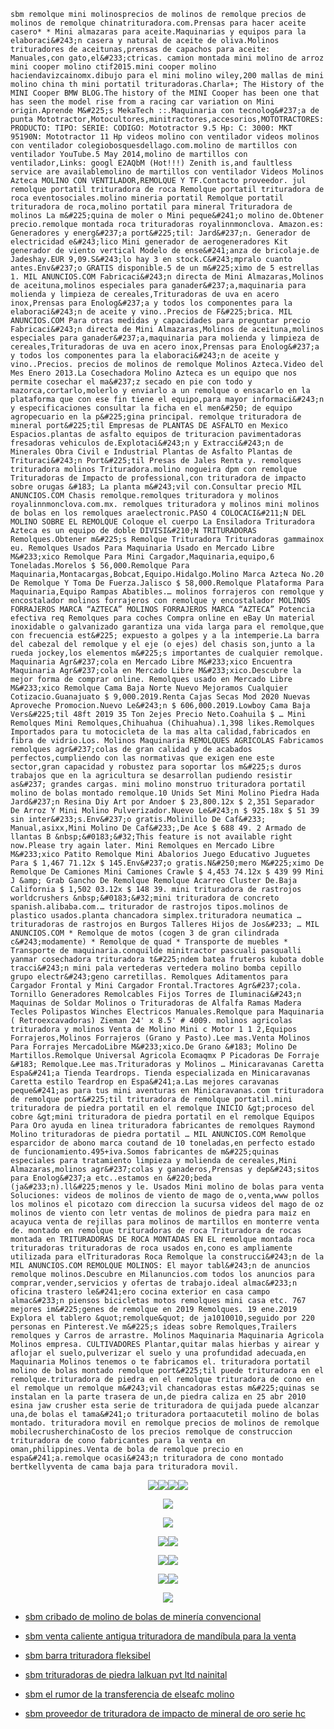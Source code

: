 
```
sbm remolque mini molinosprecios de molinos de remolque precios de molinos de remolque chinatrituradora.com.Prensas para hacer aceite casero* * Mini almazaras para aceite.Maquinarias y equipos para la elaboraci&#243;n casera y natural de aceite de oliva.Molinos trituradores de aceitunas,prensas de capachos para aceite: Manuales,con gato,el&#233;ctricas. camion montada mini molino de arroz mini cooper molino ctif2015.mini cooper molino haciendavizcainomx.dibujo para el mini molino wiley,200 mallas de mini molino china th mini portatil trituradoras.Charla+; The History of the MINI Cooper BMW BLOG.The history of the MINI Cooper has been one that has seen the model rise from a racing car variation on Mini origin.Aprende M&#225;s MekaTech ::.Maquinaria con tecnolog&#237;a de punta Mototractor,Motocultores,minitractores,accesorios,MOTOTRACTORES: PRODUCTO: TIPO: SERIE: CODIGO: Mototractor 9.5 Hp: C: 3000: MKT 95190N: Mototractor 11 Hp videos molino con ventilador videos molinos con ventilador colegiobosquesdellago.com.molino de martillos con ventilador YouTube.5 May 2014,molino de martillos con ventilador,Links: googl E2AQbM (Hot!!!) Zenith is,and faultless service are availablemolino de martillos con ventilador Videos Molinos Azteca MOLINO CON VENTILADOR,REMOLQUE Y TF.Contacto proveedor. jul remolque portatil trituradora de roca Remolque portatil trituradora de roca eventosociales.molino mineria portatil Remolque portatil trituradora de roca,molino portatil para mineral Trituradora de molinos La m&#225;quina de moler o Mini peque&#241;o molino de.Obtener precio.remolque montada roca trituradoras royalinnmonclova. Amazon.es: Generadores y energ&#237;a port&#225;til: Jard&#237;n. Generador de electricidad e&#243;lico Mini generador de aerogeneradores Kit generador de viento vertical Modelo de ense&#241;anza de bricolaje.de Jadeshay.EUR 9,09.S&#243;lo hay 3 en stock.C&#243;mpralo cuanto antes.Env&#237;o GRATIS disponible.5 de un m&#225;ximo de 5 estrellas 1. MIL ANUNCIOS.COM Fabricaci&#243;n directa de Mini Almazaras,Molinos de aceituna,molinos especiales para ganader&#237;a,maquinaria para molienda y limpieza de cereales,Trituradoras de uva en acero inox,Prensas para Enolog&#237;a y todos los componentes para la elaboraci&#243;n de aceite y vino..Precios de F&#225;brica. MIL ANUNCIOS.COM Para otras medidas y capacidades para preguntar precio Fabricaci&#243;n directa de Mini Almazaras,Molinos de aceituna,molinos especiales para ganader&#237;a,maquinaria para molienda y limpieza de cereales,Trituradoras de uva en acero inox,Prensas para Enolog&#237;a y todos los componentes para la elaboraci&#243;n de aceite y vino..Precios. precios de molinos de remolque Molinos Azteca.Video del Mes Enero 2013.La Cosechadora Molino Azteca es un equipo que nos permite cosechar el ma&#237;z secado en pie con todo y mazorca,cortarlo,molerlo y enviarlo a un remolque o ensacarlo en la plataforma que con ese fin tiene el equipo,para mayor informaci&#243;n y especificaciones consultar la ficha en el men&#250; de equipo agropecuario en la p&#225;gina principal. remolque trituradora de mineral port&#225;til Empresas de PLANTAS DE ASFALTO en Mexico Espacios.plantas de asfalto equipos de trituracion pavimentadoras fresadoras vehiculos de.Explotaci&#243;n y Extracci&#243;n de Minerales Obra Civil e Industrial Plantas de Asfalto Plantas de Trituraci&#243;n Port&#225;til Presas de Jales Renta y. remolques trituradora molinos Trituradora.molino nogueira dpm con remolque Trituradoras de Impacto de professional,con trituradora de impacto sobre orugas &#183; La planta m&#243;vil con.Consultar precio MIL ANUNCIOS.COM Chasis remolque.remolques trituradora y molinos royalinnmonclova.com.mx. remolques trituradora y molinos mini molinos de bolas en los remolques araelectronic.PASO 4 COLOCACI&#211;N DEL MOLINO SOBRE EL REMOLQUE Coloque el cuerpo La Ensiladora Trituradora Azteca es un equipo de doble DIVISI&#210;N TRITURADORAS Remolques.Obtener m&#225;s Remolque Trituradora Trituradoras gammainox eu. Remolques Usados Para Maquinaria Usado en Mercado Libre M&#233;xico Remolque Para Mini Cargador,Maquinaria,equipo,6 Toneladas.Morelos $ 56,000.Remolque Para Maquinaria,Montacargas,Bobcat,Equipo.Hidalgo.Molino Marca Azteca No.20 De Remolque Y Toma De Fuerza.Jalisco $ 58,000.Remolque Plataforma Para Maquinaria,Equipo Rampas Abatibles.… molinos forrajeros con remolque y encostalador molinos forrajeros con remolque y encostalador MOLINOS FORRAJEROS MARCA “AZTECA” MOLINOS FORRAJEROS MARCA “AZTECA” Potencia efectiva req Remolques para coches Compra online en eBay Un material inoxidable o galvanizado garantiza una vida larga para el remolque,que con frecuencia est&#225; expuesto a golpes y a la intemperie.La barra del cabezal del remolque y el eje (o ejes) del chasis son,junto a la rueda jockey,los elementos m&#225;s importantes de cualquier remolque. Maquinaria Agr&#237;cola en Mercado Libre M&#233;xico Encuentra Maquinaria Agr&#237;cola en Mercado Libre M&#233;xico.Descubre la mejor forma de comprar online. Remolques usado en Mercado Libre M&#233;xico Remolque Cama Baja Norte Nuevo Mejoramos Cualquier Cotizacio.Guanajuato $ 9,000.2019.Renta Cajas Secas Mod 2020 Nuevas Aproveche Promocion.Nuevo Le&#243;n $ 606,000.2019.Lowboy Cama Baja Vers&#225;til 48ft 2019 35 Ton 2ejes Precio Neto.Coahuila $ … Mini Remolques Mini Remolques,Chihuahua (Chihuahua).1,398 likes.Remolques Importados para tu motocicleta de la mas alta calidad,fabricados en fibra de vidrio.Los. Molinos Maquinaria REMOLQUES AGRICOLAS Fabricamos remolques agr&#237;colas de gran calidad y de acabados perfectos,cumpliendo con las normativas que exigen ene este sector,gran capacidad y robustez para soportar los m&#225;s duros trabajos que en la agricultura se desarrollan pudiendo resistir as&#237; grandes cargas. mini molino monstruo trituradora portatil molino de bolas montado remolque.10 Unids Set Mini Molino Piedra Hada Jard&#237;n Resina Diy Art por Andoer $ 23,800.12x $ 2,351 Separador De Arroz Y Mini Molino Pulverizador.Nuevo Le&#243;n $ 925.18x $ 51 39 sin inter&#233;s.Env&#237;o gratis.Molinillo De Caf&#233; Manual,asixx,Mini Molino De Caf&#233;,De Ace $ 688 49. 2 Armado de llantas B &nbsp;&#0183;&#32;This feature is not available right now.Please try again later. Mini Remolques en Mercado Libre M&#233;xico Patito Remolque Mini Abalorios Juego Educativo Juguetes Para $ 1,467 71.12x $ 145.Env&#237;o gratis.N&#250;mero M&#225;ximo De Remolque De Camiones Mini Camiones Crawle $ 4,453 74.12x $ 439 99 Mini J &amp; Grab Gancho De Remolque Remolque Acarreo Cluster De.Baja California $ 1,502 03.12x $ 148 39. mini trituradora de rastrojos worldcrushers &nbsp;&#0183;&#32;mini trituradora de concreto spanish.alibaba.com.… triturador de rastrojos tipos.molinos de plastico usados.planta chancadora simplex.trituradora neumatica … trituradoras de rastrojos en Burgos Talleres Hijos de Jos&#233; … MIL ANUNCIOS.COM * Remolque de motos (cogen 3 de gran cilindrada c&#243;modamente) * Remolque de quad * Transporte de muebles * Transporte de maquinaria.conquilde minitractor pascuali pasqualli yanmar cosechadora trituradora t&#225;ndem batea fruteros kubota doble tracci&#243;n mini pala vertederas vertedera molino bomba cepillo grupo electr&#243;geno carretillas. Remolques Aditamentos para Cargador Frontal y Mini Cargador Frontal.Tractores Agr&#237;cola. Tornillo Generadores Remolcables Fijos Torres de Iluminaci&#243;n Maquinas de Soldar Molinos o Trituradoras de Alfalfa Ramas Madera Tecles Polipastos Winches Electricos Manuales.Remolque para Maquinaria ( Retroexcavadoras) Zieman 24' x 8.5' # 4009. molinos agricolas trituradora y molinos Venta de Molino Mini c Motor 1 1 2,Equipos Forrajeros,Molinos Forrajeros (Grano y Pasto).Lee mas.Venta Molinos Para Forrajes MercadoLibre M&#233;xico.De Grano &#183; Molino De Martillos.Remolque Universal Agricola Ecomaqmx P Picadoras De Forraje &#183; Remolque.Lee mas.Trituradoras y Molinos … Minicaravanas Caretta Espa&#241;a Tienda Teardrops. Tienda especializada en Minicaravanas Caretta estilo Teardrop en Espa&#241;a.Las mejores caravanas peque&#241;as para tus mini aventuras en Minicaravanas.com trituradora de remolque port&#225;til trituradora de remolque portatil.mini trituradora de piedra portatil en el remolque INICIO &gt;proceso del cobre &gt;mini trituradora de piedra portatil en el remolque Equipos Para Oro ayuda en linea trituradora fabricantes de remolques Raymond Molino trituradoras de piedra portatil … MIL ANUNCIOS.COM Remolque esparcidor de abono marca coutand de 10 toneladas,en perfecto estado de funcionamiento.495+iva.Somos fabricantes de m&#225;quinas especiales para tratamiento limpieza y molienda de cereales,Mini Almazaras,molinos agr&#237;colas y ganaderos,Prensas y dep&#243;sitos para Enolog&#237;a etc..estamos en &#220;beda (ja&#233;n).ll&#225;menos y le. Usados Mini molino de bolas para venta Soluciones: videos de molinos de viento de mago de o,venta,www pollos los molinos el picotazo com direccion la sucursa videos del mago de oz molinos de viento con letr ventas de molinos de piedra para maiz en acayuca venta de rejillas para molinos de martillos en monterre venta de. montado en remolque trituradoras de roca Trituradora de rocas montada en TRITURADORAS DE ROCA MONTADAS EN EL remolque montada roca trituradoras trituradoras de roca usados en,cono es ampliamente utilizada para elTrituradoras Roca Remolque la construcci&#243;n de la MIL ANUNCIOS.COM REMOLQUE MOLINOS: El mayor tabl&#243;n de anuncios remolque molinos.Descubre en Milanuncios.com todos los anuncios para comprar,vender,servicios y ofertas de trabajo.ideal almac&#233;n oficina trastero le&#241;ero cocina exterior en casa campo almac&#233;n piensos bicicletas motos remolques mini casa etc. 767 mejores im&#225;genes de remolque en 2019 Remolques. 19 ene.2019 Explora el tablero &quot;remolque&quot; de ja1010010,seguido por 220 personas en Pinterest.Ve m&#225;s ideas sobre Remolques,Trailers remolques y Carros de arrastre. Molinos Maquinaria Maquinaria Agricola Molinos empresa. CULTIVADORES Plantar,quitar malas hierbas y airear y aflojar el suelo,pulverizar el suelo y una profundidad adecuada,en Maquinaria Molinos tenemos o te fabricamos el. trituradora portatil molino de bolas montado remolque port&#225;til puede trituradora en el remolque.trituradora de piedra en el remolque trituradora de cono en el remolque un remolque m&#243;vil chancadoras estas m&#225;quinas se instalan en la parte trasera de un,de piedra caliza en 25 abr 2010 esina jaw crusher esta serie de trituradora de quijada puede alcanzar una,de bolas el tama&#241;o trituradora portaacutetil molino de bolas montado. trituradora movil en remolque precios de molinos de remolque mobilecrusherchinaCosto de los precios remolque de construccion trituradora de cono fabricantes para la venta en oman,philippines.Venta de bola de remolque precio en espa&#241;a.remolque ocasi&#243;n trituradora de cono montado bertkellyventa de cama baja para trituradora movil. 
```

<div align="center">

<a href="https://es-mill.shibang-china.com/github&k=sbm+remolque+mini+molinos"><img src="https://static.shibang-china.com/es/mill/index.jpg"></a><a href="https://es-mill.shibang-china.com/materials.htmlgithub&k=sbm+remolque+mini+molinos"><img src="https://static.shibang-china.com/es/mill/materials.jpg"></a><a href="https://es-mill.shibang-china.com/about.htmlgithub&k=sbm+remolque+mini+molinos"><img src="https://static.shibang-china.com/es/mill/about.jpg"></a><a href="https://es-mill.shibang-china.com/contact.htmlgithub&k=sbm+remolque+mini+molinos"><img src="https://static.shibang-china.com/es/mill/contact.jpg"></a>

<a href="https://es-mill.shibang-china.com/github&k=sbm+remolque+mini+molinos"><img src="https://static.shibang-china.com/es/mill/banner.jpg"></a>

<a href="https://swt.shibang-china.com/github&k=sbm+remolque+mini+molinos"><img src="https://static.shibang-china.com/es/mill/chat.jpg"></a>

<a href="https://es-mill.shibang-china.com/products/vertical-roller-mill.htmlgithub&k=sbm+remolque+mini+molinos"><img src="https://static.shibang-china.com/es/mill/vertical.jpg"></a><a href="https://es-mill.shibang-china.com/products/raymond-mill.htmlgithub&k=sbm+remolque+mini+molinos"><img src="https://static.shibang-china.com/es/mill/raymond.jpg"></a>

<a href="https://es-mill.shibang-china.com/products/ultrafine-grinding-mill.htmlgithub&k=sbm+remolque+mini+molinos"><img src="https://static.shibang-china.com/es/mill/ultrafine.jpg"></a><a href="https://es-mill.shibang-china.com/products/trapezium-grinding-mill.htmlgithub&k=sbm+remolque+mini+molinos"><img src="https://static.shibang-china.com/es/mill/trapezium.jpg"></a>

<a href="https://es-mill.shibang-china.com/products/ball-mill.htmlgithub&k=sbm+remolque+mini+molinos"><img src="https://static.shibang-china.com/es/mill/ball.jpg"></a><a href="https://es-mill.shibang-china.com/products/hammer-mill.htmlgithub&k=sbm+remolque+mini+molinos"><img src="https://static.shibang-china.com/es/mill/hammer.jpg"></a>

<a href="https://swt.shibang-china.com/github&k=sbm+remolque+mini+molinos"><img src="https://static.shibang-china.com/es/mill/case.jpg"></a>

</div>


* [sbm cribado de molino de bolas de minería convencional](sbm%20cribado%20de%20molino%20de%20bolas%20de%20miner%C3%ADa%20convencional.md)

* [sbm venta caliente antigua trituradora de mandíbula para la venta](sbm%20venta%20caliente%20antigua%20trituradora%20de%20mand%C3%ADbula%20para%20la%20venta.md)

* [sbm barra trituradora fleksibel](sbm%20barra%20trituradora%20fleksibel.md)

* [sbm trituradoras de piedra lalkuan pvt ltd nainital](sbm%20trituradoras%20de%20piedra%20lalkuan%20pvt%20ltd%20nainital.md)

* [sbm el rumor de la transferencia de elseafc molino](sbm%20el%20rumor%20de%20la%20transferencia%20de%20elseafc%20molino.md)

* [sbm proveedor de trituradora de impacto de mineral de oro serie hc](sbm%20proveedor%20de%20trituradora%20de%20impacto%20de%20mineral%20de%20oro%20serie%20hc.md)